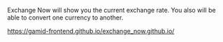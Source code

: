 Exchange Now will show you the current exchange rate. You also will be able to convert one currency to another.

https://gamid-frontend.github.io/exchange_now.github.io/
